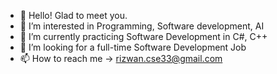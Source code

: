 - 👋 Hello! Glad to meet you.
- 👀 I’m interested in Programming, Software development, AI
- 🌱 I’m currently practicing Software Development in C#, C++
- 💞️ I’m looking for a full-time Software Development Job
- 📫 How to reach me -> rizwan.cse33@gmail.com

<!---
RizwanRumi/RizwanRumi is a ✨ special ✨ repository because its `README.md` (this file) appears on your GitHub profile.
You can click the Preview link to take a look at your changes.
--->
